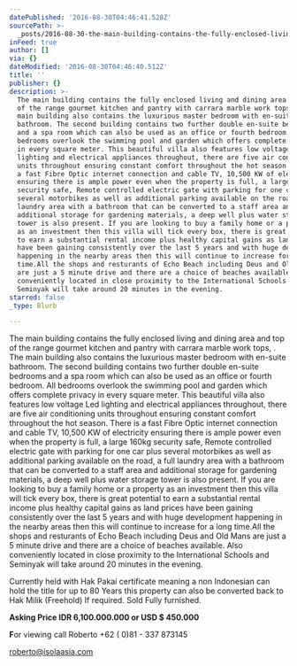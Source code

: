 ```yaml
---
datePublished: '2016-08-30T04:46:41.528Z'
sourcePath: >-
  _posts/2016-08-30-the-main-building-contains-the-fully-enclosed-living-and-din.md
inFeed: true
author: []
via: {}
dateModified: '2016-08-30T04:46:40.512Z'
title: ''
publisher: {}
description: >-
  The main building contains the fully enclosed living and dining area and top
  of the range gourmet kitchen and pantry with carrara marble work tops, . The
  main building also contains the luxurious master bedroom with en-suite
  bathroom. The second building contains two further double en-suite bedrooms
  and a spa room which can also be used as an office or fourth bedroom. All
  bedrooms overlook the swimming pool and garden which offers complete privacy
  in every square meter. This beautiful villa also features low voltage Led
  lighting and electrical appliances throughout, there are five air conditioning
  units throughout ensuring constant comfort throughout the hot season. There is
  a fast Fibre Optic internet connection and cable TV, 10,500 KW of electricity
  ensuring there is ample power even when the property is full, a large 160kg
  security safe, Remote controlled electric gate with parking for one car plus
  several motorbikes as well as additional parking available on the road, a full
  laundry area with a bathroom that can be converted to a staff area and
  additional storage for gardening materials, a deep well plus water storage
  tower is also present. If you are looking to buy a family home or a property
  as an investment then this villa will tick every box, there is great potential
  to earn a substantial rental income plus healthy capital gains as land prices
  have been gaining consistently over the last 5 years and with huge development
  happening in the nearby areas then this will continue to increase for a long
  time.All the shops and resturants of Echo Beach including Deus and Old Mans
  are just a 5 minute drive and there are a choice of beaches available. Also
  conveniently located in close proximity to the International Schools and
  Seminyak will take around 20 minutes in the evening.
starred: false
_type: Blurb

---
```

The main building contains the fully enclosed living and dining area and top of the range gourmet kitchen and pantry with carrara marble work tops, . The main building also contains the luxurious master bedroom with en-suite bathroom. The second building contains two further double en-suite bedrooms and a spa room which can also be used as an office or fourth bedroom. All bedrooms overlook the swimming pool and garden which offers complete privacy in every square meter. This beautiful villa also features low voltage Led lighting and electrical appliances throughout, there are five air conditioning units throughout ensuring constant comfort throughout the hot season. There is a fast Fibre Optic internet connection and cable TV, 10,500 KW of electricity ensuring there is ample power even when the property is full, a large 160kg security safe, Remote controlled electric gate with parking for one car plus several motorbikes as well as additional parking available on the road, a full laundry area with a bathroom that can be converted to a staff area and additional storage for gardening materials, a deep well plus water storage tower is also present. If you are looking to buy a family home or a property as an investment then this villa will tick every box, there is great potential to earn a substantial rental income plus healthy capital gains as land prices have been gaining consistently over the last 5 years and with huge development happening in the nearby areas then this will continue to increase for a long time.All the shops and resturants of Echo Beach including Deus and Old Mans are just a 5 minute drive and there are a choice of beaches available. Also conveniently located in close proximity to the International Schools and Seminyak will take around 20 minutes in the evening.

Currently held with Hak Pakai certificate meaning a non Indonesian can hold the title for up to 80 Years this property can also be converted back to Hak Milik (Freehold) If required. Sold Fully furnished.

**Asking Price IDR 6,100.000.000 or USD $ 450.000**

**F**or viewing call Roberto +62 ( 0)81 - 337 873145

[roberto@isolaasia.com][0]

[0]: mailto:roberto@isolaasia.com
